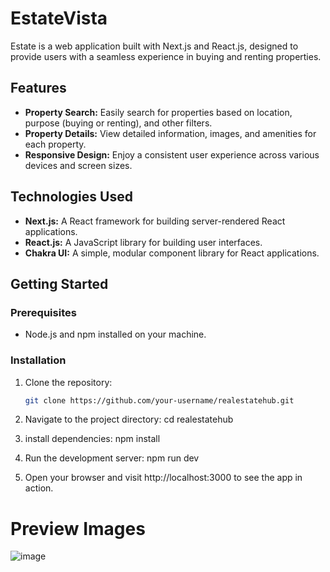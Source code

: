 # EstateVista

Estate is a web application built with Next.js and React.js, designed to provide users with a seamless experience in buying and renting   properties.

## Features

- **Property Search:** Easily search for properties based on location, purpose (buying or renting), and other filters.
- **Property Details:** View detailed information, images, and amenities for each property.
- **Responsive Design:** Enjoy a consistent user experience across various devices and screen sizes.

## Technologies Used

- **Next.js:** A React framework for building server-rendered React applications.
- **React.js:** A JavaScript library for building user interfaces.
- **Chakra UI:** A simple, modular component library for React applications.

## Getting Started

### Prerequisites

- Node.js and npm installed on your machine.

### Installation

1. Clone the repository:

   ```bash
   git clone https://github.com/your-username/realestatehub.git

2. Navigate to the project directory: 
   cd realestatehub

3. install dependencies:
   npm install

4. Run the development server:
   npm run dev

5. Open your browser and visit http://localhost:3000 to see the app in action.

# Preview Images


![image](https://github.com/pathakharsh123/Real-Estate-app/assets/112664461/9a0e08d4-23ef-46d5-b144-11cbb84c11c9)





